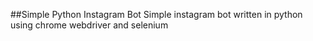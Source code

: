 ##Simple Python Instagram Bot
Simple instagram bot written in python using chrome webdriver and selenium
